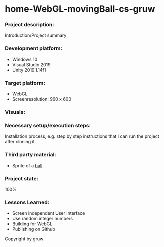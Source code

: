 # home-WebGL-movingBall-cs-gruw

### Project description: 
Introduction/Project summary 

### Development platform:
* Windows 10
* Visual Studio 2019
* Unity 2019.1.14f1

### Target platform: 
* WebGL
* Screenresolution: 960 x 600

### Visuals:



### Necessary setup/execution steps: 
Installation process, e.g. step by step instructions that I can run the project after cloning it

### Third party material: 
* Sprite of a <a href="https://www.pikpng.com/pngl/m/494-4945371_master-ball-sprite-png-png-download-pixel-art.png">ball</a>

### Project state: 
100%

### Lessons Learned: 
* Screen independent User Interface
* Use random integer numbers
* Building for WebGL
* Publishing on Github

Copyright by gruw
